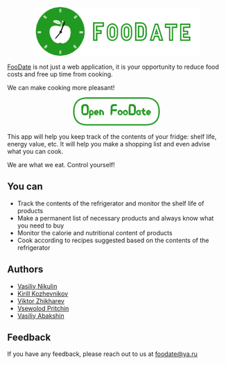 
<div style="text-align:center">
    <a href="https://FooDate.ru">
        <img src="static/images/logo/title-with-logo.png"  alt="Logo" title="FooDate" width="384" height="112"/>
    </a>
</div>


[FooDate](https://FooDate.ru) is not just a web application, 
it is your opportunity to reduce food costs and free up time from cooking.

We can make cooking more pleasant!

<div style="text-align:center">
    <a href="https://FooDate.ru">
        <img src="static/images/logo/open-button.png"  alt="Open FooDate button" title="Open FooDate" width="200" height="65"/>
    </a>
</div>

This app will help you keep track of the contents of your fridge: shelf life, energy value, etc. It will help you make a shopping list and even advise what you can cook.

We are what we eat. Control yourself!




## You can

- Track the contents of the refrigerator and monitor the shelf life of products
- Make a permanent list of necessary products and always know what you need to buy
- Monitor the calorie and nutritional content of products
- Cook according to recipes suggested based on the contents of the refrigerator


## Authors

- [Vasiliy Nikulin](https://www.github.com/vasil1y-777)
- [Kirill Kozhevnikov](https://github.com/Kirill439867398256)
- [Viktor Zhikharev](https://github.com/kvasoslave)
- [Vsewolod Pritchin](https://github.com/Vsewolod)
- [Vasiliy Abakshin](https://github.com/Ne-Vasiliy965)

## Feedback

If you have any feedback, please reach out to us at foodate@ya.ru

